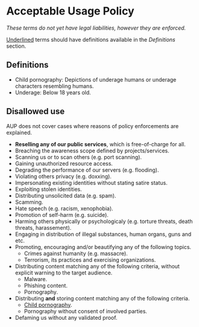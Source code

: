 # Acceptable Usage Policy
*These terms do not yet have legal liabilities, however they are enforced.*

<u>Underlined</u> terms should have definitions available in the *Definitions* section.

## Definitions
* Child pornography: Depictions of underage humans or underage characters resembling humans.
* Underage: Below 18 years old.

## Disallowed use
AUP does not cover cases where reasons of policy enforcements are explained.

* **Reselling any of our public services**, which is free-of-charge for all.
* Breaching the awareness scope defined by projects/services.
* Scanning us or to scan others (e.g. port scanning).
* Gaining unauthorized resource access.
* Degrading the performance of our servers (e.g. flooding).
* Violating others privacy (e.g. doxxing).
* Impersonating existing identities without stating satire status.
* Exploiting stolen identities.
* Distributing unsolicited data (e.g. spam).
* Scamming.
* Hate speech (e.g. racism, xenophobia).
* Promotion of self-harm (e.g. suicide).
* Harming others physically or psychologicaly (e.g. torture threats, death threats, harassement).
* Engaging in distribution of illegal substances, human organs, guns and etc.
* Promoting, encouraging and/or beautifying any of the following topics.
  * Crimes against humanity (e.g. massacre).
  * Terrorism, its practices and exercising organizations.
* Distributing content matching any of the following criteria, without explicit warning to the target audience.
  * Malware.
  * Phishing content.
  * Pornography.
* Distributing **and** storing content matching any of the following criteria.
  * <u>Child pornography</u>.
  * Pornography without consent of involved parties.
* Defaming us without any validated proof.